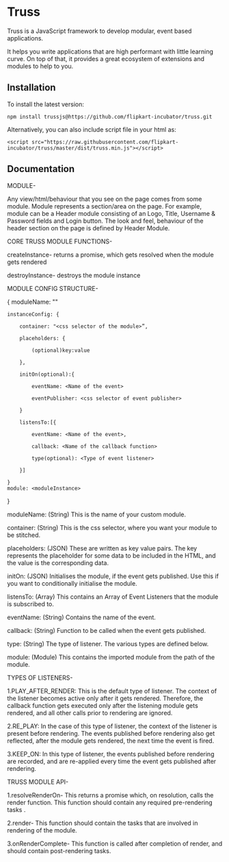 Truss
===================
Truss is a JavaScript framework to develop modular, event based applications.

It helps you write applications that are high performant with little learning curve. On top of that, it provides a great ecosystem of extensions and modules to help to you.


Installation
-------------
To install the latest version:
```
npm install trussjs@https://github.com/flipkart-incubator/truss.git
```


Alternatively, you can also include script file in your html as:
```
<script src="https://raw.githubusercontent.com/flipkart-incubator/truss/master/dist/truss.min.js"></script>
```


Documentation
-------------

MODULE-

Any view/html/behaviour that you see on the page comes from some module. Module represents a section/area on the page.
For example, module can be a Header module consisting of an Logo, Title, Username & Password fields and Login button. 
The look and feel, behaviour of the header section on the page is defined by Header Module.



CORE TRUSS MODULE FUNCTIONS-

createInstance- returns a promise, which gets resolved when the module gets rendered

destroyInstance- destroys the module instance


MODULE CONFIG STRUCTURE-

{
    moduleName: "<Name of your module>"

    instanceConfig: {

        container: "<css selector of the module>”,

        placeholders: {

            (optional)key:value 

        },

        initOn(optional):{

            eventName: <Name of the event>

            eventPublisher: <css selector of event publisher>

        }

        listensTo:[{

            eventName: <Name of the event>,

            callback: <Name of the callback function>

            type(optional): <Type of event listener>

        }]

    }
    module: <moduleInstance>
}


moduleName: (String) This is the name of your custom module.

container: (String) This is the css selector, where you want your module to be stitched.

placeholders: (JSON) These are written as key value pairs. The key represents the placeholder for some data to be included in the HTML, and the value is the corresponding data.

initOn: (JSON) Initialises the module, if the event gets published. Use this if you want to conditionally initialise the module.

listensTo: (Array) This contains an Array of Event Listeners that the module is subscribed to.

eventName: (String) Contains the name of the event.

callback: (String) Function to be called when the event gets published.

type: (String) The type of listener. The various types are defined below.

module: (Module) This contains the imported module from the path of the module. 


TYPES OF LISTENERS-

1.PLAY_AFTER_RENDER: This is the default type of listener. The context of the listener becomes active only after it gets rendered. Therefore, the callback function gets executed only after the listening module gets rendered, and all other calls prior to rendering are ignored.

2.RE_PLAY: In the case of this type of listener, the context of the listener is present before rendering. The events published before rendering also get reflected, after the module gets rendered, the next time the event is fired. 

3.KEEP_ON: In this type of listener, the events published before rendering are recorded, and are re-applied every time the event gets published after rendering.



TRUSS MODULE API-

1.resolveRenderOn- This returns a promise which, on resolution, calls the render function. This function should contain any required pre-rendering tasks .

2.render- This function should contain the tasks that are involved in rendering of the module.

3.onRenderComplete- This function is called after completion of render, and should contain post-rendering tasks.

